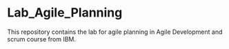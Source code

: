 # Lab_Agile_Planning
This repository contains the lab for agile planning in Agile Development and scrum course from IBM.
